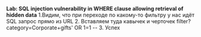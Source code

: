 
<b>Lab: SQL injection vulnerability in WHERE clause allowing retrieval of hidden data</b>
  1.Видим, что при переходе по какому-то фильтру у нас идёт SQL запрос прямо из URL
  2. Вставляем туда кавычек и черточек filter?category=Corporate+gifts' OR 1=1 --
  3. Успех
